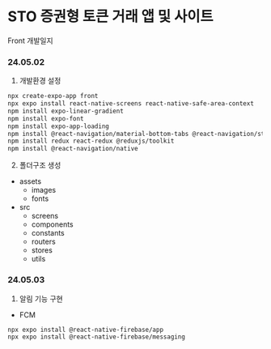 # STO 증권형 토큰 거래 앱 및 사이트

Front 개발일지

### 24.05.02

1. 개발환경 설정
```bash
npx create-expo-app front
npx expo install react-native-screens react-native-safe-area-context
npm install expo-linear-gradient
npm install expo-font
npm install expo-app-loading
npm install @react-navigation/material-bottom-tabs @react-navigation/stack axios expo-constants
npm install redux react-redux @reduxjs/toolkit
npm install @react-navigation/native
```
2. 폴더구조 생성
- assets
    - images
    - fonts
- src
    - screens
    - components
    - constants
    - routers
    - stores
    - utils

### 24.05.03

1. 알림 기능 구현
- FCM
```bash
npx expo install @react-native-firebase/app
npx expo install @react-native-firebase/messaging
```